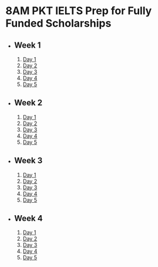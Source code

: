 # 8AM PKT IELTS Prep for Fully Funded Scholarships

- ## Week 1

   1. [Day 1](https://www.facebook.com/iCodeguru/videos/3802814146699924)
   2. [Day 2](https://www.facebook.com/iCodeguru/videos/1487196625244265)
   3. [Day 3](https://www.facebook.com/iCodeguru/videos/1290331885380933)
   4. [Day 4](https://www.facebook.com/iCodeguru/videos/1990532941460364)
   5. [Day 5](https://www.facebook.com/iCodeguru/videos/1460588658252464)

- ## Week 2

   1. [Day 1](https://www.facebook.com/iCodeguru/videos/1059673005957110)
   2. [Day 2](https://www.facebook.com/iCodeguru/videos/1225644495207671)
   3. [Day 3](https://www.facebook.com/iCodeguru/videos/957655786293634)
   4. [Day 4](https://www.facebook.com/iCodeguru/videos/3180826968721991)
   5. [Day 5](https://www.facebook.com/iCodeguru/videos/1545715339438367)

- ## Week 3

   1. [Day 1](https://www.facebook.com/iCodeguru/videos/2700276113516640)
   2. [Day 2](https://www.facebook.com/iCodeguru/videos/900877692206099)
   3. [Day 3](https://www.facebook.com/iCodeguru/videos/1639189566803480)
   4. [Day 4](https://www.facebook.com/iCodeguru/videos/604913505340361)
   5. [Day 5](https://www.facebook.com/iCodeguru/videos/1571044686950510)

- ## Week 4

   1. [Day 1](https://www.facebook.com/iCodeguru/videos/601131132816025)
   2. [Day 2](https://www.facebook.com/iCodeguru/videos/473014609177737)
   3. [Day 3](https://www.facebook.com/iCodeguru/videos/1686566631924654)
   4. [Day 4](https://www.facebook.com/iCodeguru/videos/2343410926026413)
   5. [Day 5](https://www.facebook.com/iCodeguru/videos/1750615318813946)

<!-- - ## Week 

   1. [Day 1](https://www.facebook.com/iCodeguru/videos/486337220826077)
   2. [Day 2]()
   3. [Day 3]()
   4. [Day 4]()
   5. [Day 5]() -->

<!-- - ## Week 

   1. [Day 1]()
   2. [Day 2]()
   3. [Day 3]()
   4. [Day 4]()
   5. [Day 5]() -->